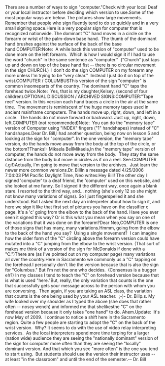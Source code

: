 There are a number of ways to sign "computer."Check with your local Deaf or your 
	local instructor before deciding which version to use.Some of the most popular ways are below. The pictures show large movements.  Remember that people who sign 
  fluently tend to do so quickly and in a very small signing space.Here is a very popular sign for computer that is recognized nationwide. The 
	dominant "C" hand moves in a circle on the forearm or wrist of the palm-down 
	base hand.  The thumb of the dominant hand brushes against the surface 
	of the back of the base hand.COMPUTER:Note:  A while back this version of "computer" used to be done more
  on the left forearm.  Which is how I would sign it if I had to use the
  word "church" in the same sentence as "computer."  ("Church" just
  taps up and down on top of the base hand fist -- there is no circular movement 
	in the sign CHURCH.)  I don't do the sign COMPUTER on my forearm any 
	more unless I'm trying to be "very clear."  Instead I just do it on top 
	of the wrist.COMPUTER / COLUMBUSThis version of the sign "computer" is common insomeparts of the 
	country.
  The dominant hand "C" taps the forehead twice.Note:  Yes, that is my daughter,Kelsey, (second of four 
	children).OPTIONAL DISCUSSION / ARCHIVED 
	SIGNS:COMPUTER:"Tape reel" version. In this version each hand traces a circle in the air at the same
  time.  The movement is reminiscent of the huge memory tapes used in
  ancient mainframe computers. The hands move up, right, down, and left in a circle.  The hands do 
  not move forward or backward. Just up, right, down, left.COMPUTER (not recommended)Note:  You can do the "memory tape" version of
  Computer using "INDEX" fingers ("1" handshapes) instead of "C" handshapes.Dear Dr. Bill,I had another question, being now on lesson 5 and looking at the sign for
  "computer". In the one version, the "memory tape" version, do the hands
  move away from the body at the top of the circle, or the bottom?Thanks!-
  Mikaela BellMikaela,In the "memory tape" version of computer, the hands do not move away from the body.  They stay the same distance 
  from the body but move in circles as if on a reel. See:COMPUTER (.gif)Actually, I'm going to move that version to the archives.  Just learn 
	the newer more common versions.Dr.
  BillIn a message dated 4/25/2006 7:04:03 PM Pacific Daylight Time, Neo 
			writes:Hey Bill! The other day I signed 'computer' to a deaf friend, 
				the 'computer' used on this website, and she looked at me funny. 
				So I signed it the different way, once again a blank stare. I 
				resorted to the third way, and... nothing (she's only 12 so she 
				might not know many variations of signs). So I just 
				fingerspelled it and she understood. But I asked the next day an 
				interpreter about how to sign it, and here we sign it like that 
				first set of pictures you have on the classifier c page. It's a 
				'c' going from the elbow to the back of the hand. Have you ever 
				seen it signed this way? Or is this what you mean when you say 
				on one of the variations that it was done on the forearm?Dear
		Neo,COMPUTER is one of those signs that has many, many variations.Hmmm, going from the elbow to the back of the hand you say?  Using 
		a single movement?  I can imagine how the older form of the "C" 
		circling above the forearm version could have mutated into a "C" jumping 
		from the elbow to the wrist version. (That sort of makes me think of a 
		version of the sign for McDonalds if done with a "C.")There are (as I've pointed out on my computer page) many variations all 
		over the country.Here in Sacramento we commonly us a "C" tapping on the forehead.I personally don't like the version because that is also the sign for 
		"Columbus."
		But I'm not the one who decides.  (Consensus is a bugger eh?) In my 
		classes I tend to teach the "C" on forehead version because that is what 
		is used "here."But, really, the only variation that counts is the one that successfully gets your 
		message across to the person with whom you are conversing.  Then again, 
		if you are taking an ASL class, the variation that counts is the one 
		being used by your ASL teacher.  ;-)- Dr. Billp.s. My wife looked over my shoulder as I typed the above (she does that 
		rather often -- nosey wench) and informed me that shelikesthe 
		"C" on the forehead version because it only takes "one hand" to do. 
		Ahem.Update:  It's now May of 2009.  I continue to notice a shift here 
	in the Sacramento region. Quite a few people are starting to adopt the "C" on the back 
  of the wrist version.  Why? It seems to do with the use of video relay 
  interpreting services.  As the local interpreters spend more time terping 
  for a larger (nation wide) audience they are seeing the "nationally dominant" version of the 
  sign for computer more often than they are seeing the "locally" dominant 
  version. And that which you see "more often" is the one you tend to start 
  using.  But students should use the version their instructor uses -- at 
	least "in the classroom" and until the end of the semester.-- Dr. Bill